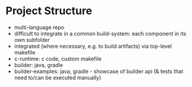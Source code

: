# Project Structure

- multi-language repo
- difficult to integrate in a common build-system: each component in its own subfolder
- integrated (where necessary, e.g. to build artifacts) via top-level makefile
- c-runtime: c code, custom makefile
- builder: java, gradle
- builder-examples: java, gradle - showcase of builder api (& tests that need to/can be executed manually)
